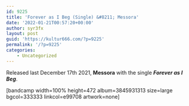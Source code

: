 ```yaml
---
id: 9225
title: 'Forever as I Beg (Single) &#8211; Messora'
date: '2022-01-21T00:57:20+00:00'
author: syr3fx
layout: post
guid: 'https://kultur666.com/?p=9225'
permalink: '/?p=9225'
categories:
    - Uncategorized
---
```


Released last December 17th 2021, **Messora** with the single ***Forever as I Beg***.

\[bandcamp width=100% height=472 album=3845931313 size=large bgcol=333333 linkcol=e99708 artwork=none\]